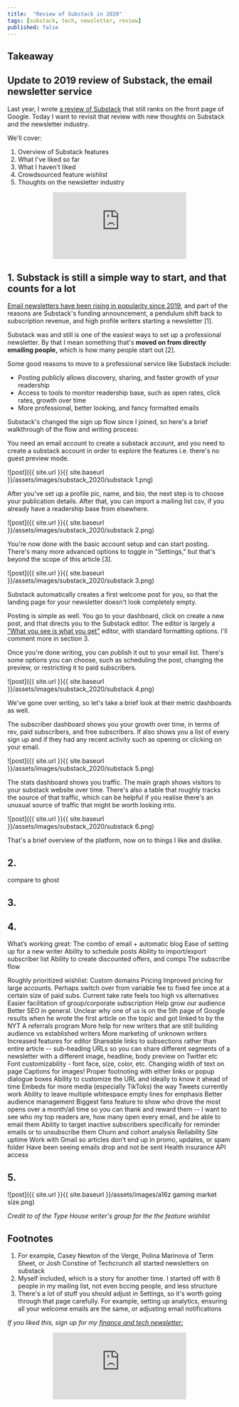 ```yaml
---
title:  "Review of Substack in 2020"  
tags: [substack, tech, newsletter, review]
published: false
---
```


## Takeaway

<style>
      .iframe-container {
        overflow: hidden;        
        padding-top: 50%; <!-- Calculated from the aspect ration of the content (in case of 16:9 it is 9/16= 0.5625) -->
        position: relative;
      }
      .iframe-container iframe { 
         border: 0;
         height: 100%; <!-- Finally, width and height are set to 100% so the iframe takes up 100% of the containers space. -->
         left: 0;
         position: absolute;
         top: 0;
         width: 100%;
         display: block;
         margin: 0 auto; <!-- center image -->
      }
      <!-- 4x3 Aspect Ratio -->
      .iframe-container-4x3 {
        padding-top: 75%;
      }
</style> 

## Update to 2019 review of Substack, the email newsletter service

Last year, I wrote [a review of Substack](https://www.leonlinsx.com/substack/ "substack") that still ranks on the front page of Google. Today I want to revisit that review with new thoughts on Substack and the newsletter industry.

We'll cover:

1. Overview of Substack features 
2. What I've liked so far
3. What I haven't liked
4. Crowdsourced feature wishlist
5. Thoughts on the newsletter industry

<div class="iframe-container-4x3">
  <p align="center"><iframe src="https://avoidboringpeople.substack.com/embed" frameborder="0" scrolling="no"> </iframe></p>
</div>

## 1. Substack is still a simple way to start, and that counts for a lot

[Email newsletters have been rising in popularity since 2019](https://avoidboringpeople.substack.com/p/theres-more-to-communities-than-facebook "Substack"), and part of the reasons are Substack's funding announcement, a pendulum shift back to subscription revenue, and high profile writers starting a newsletter \[1\].

Substack was and still is one of the easiest ways to set up a professional newsletter. By that I mean something that's **moved on from directly emailing people,** which is how many people start out \[2\].

Some good reasons to move to a professional service like Substack include:

- Posting publicly allows discovery, sharing, and faster growth of your readership
- Access to tools to monitor readership base, such as open rates, click rates, growth over time
- More professional, better looking, and fancy formatted emails

Substack's changed the sign up flow since I joined, so here's a brief walkthrough of the flow and writing process:

You need an email account to create a substack account, and you need to create a substack account in order to explore the features i.e. there's no guest preview mode.

![post]({{ site.url }}{{ site.baseurl }}/assets/images/substack_2020/substack 1.png)

After you've set up a profile pic, name, and bio, the next step is to choose your publication details. After that, you can import a mailing list csv, if you already have a readership base from elsewhere.

![post]({{ site.url }}{{ site.baseurl }}/assets/images/substack_2020/substack 2.png)

You're now done with the basic account setup and can start posting. There's many more advanced options to toggle in "Settings," but that's beyond the scope of this article \[3\].

![post]({{ site.url }}{{ site.baseurl }}/assets/images/substack_2020/substack 3.png)

Substack automatically creates a first welcome post for you, so that the landing page for your newsletter doesn't look completely empty.

Posting is simple as well. You go to your dashboard, click on create a new post, and that directs you to the Substack editor. The editor is largely a ["What you see is what you get"](https://en.wikipedia.org/wiki/WYSIWYG "wiki") editor, with standard formatting options. I'll comment more in section 3.

Once you're done writing, you can publish it out to your email list. There's some options you can choose, such as scheduling the post, changing the preview, or restricting it to paid subscribers. 

![post]({{ site.url }}{{ site.baseurl }}/assets/images/substack_2020/substack 4.png)

We've gone over writing, so let's take a brief look at their metric dashboards as well.

The subscriber dashboard shows you your growth over time, in terms of rev, paid subscribers, and free subscribers. If also shows you a list of every sign up and if they had any recent activity such as opening or clicking on your email.

![post]({{ site.url }}{{ site.baseurl }}/assets/images/substack_2020/substack 5.png)

The stats dashboard shows you traffic. The main graph shows visitors to your substack website over time. There's also a table that roughly tracks the source of that traffic, which can be helpful if you realise there's an unusual source of traffic that might be worth looking into.

![post]({{ site.url }}{{ site.baseurl }}/assets/images/substack_2020/substack 6.png)

That's a brief overview of the platform, now on to things I like and dislike.

## 2. 



compare to ghost


## 3. 

## 4. 

What’s working great:
The combo of email + automatic blog
Ease of setting up for a new writer
Ability to schedule posts
Ability to import/export subscriber list
Ability to create discounted offers, and comps
The subscribe flow

Roughly prioritized wishlist:
Custom domains
Pricing
Improved pricing for large accounts. Perhaps switch over from variable fee to fixed fee once at a certain size of paid subs. Current take rate feels too high vs alternatives
Easier facilitation of group/corporate subscription
Help grow our audience
Better SEO in general. Unclear why one of us is on the 5th page of Google results when he wrote the first article on the topic and got linked to by the NYT
A referrals program
More help for new writers that are still building audience vs established writers
More marketing of unknown writers
Increased features for editor
Shareable links to subsections rather than entire article -- sub-heading URLs so you can share different segments of a newsletter with a different image, headline, body preview on Twitter etc
Font customizability - font face, size, color, etc.
Changing width of text on page
Captions for images!
Proper footnoting with either links or popup dialogue boxes
Ability to customize the URL and ideally to know it ahead of time
Embeds for more media (especially TikToks) the way Tweets currently work
Ability to leave multiple whitespace empty lines for emphasis 
Better audience management 
Biggest fans feature to show who drove the most opens over a month/all time so you can thank and reward them --  I want to see who my top readers are, how many open every email, and be able to email them
Ability to target inactive subscribers specifically for reminder emails or to unsubscribe them
Churn and cohort analysis
Reliability
Site uptime
Work with Gmail so articles don’t end up in promo, updates, or spam folder
Have been seeing emails drop and not be sent
Health insurance
API access


## 5.

![post]({{ site.url }}{{ site.baseurl }}/assets/images/a16z gaming market size.png)

*Credit to of the Type House writer's group for the the feature wishlist*

## Footnotes

1. For example, Casey Newton of the Verge, Polina Marinova of Term Sheet, or Josh Constine of Techcrunch all started newsletters on substack
2. Myself included, which is a story for another time. I started off with 8 people in my mailing list, not even bccing people, and less structure
3. There's a lot of stuff you should adjust in Settings, so it's worth going through that page carefully. For example, setting up analytics, ensuring all your welcome emails are the same, or adjusting email notifications

*If you liked this, sign up for my [finance and tech newsletter:](https://avoidboringpeople.substack.com/ "ABP")*

<div class="iframe-container-4x3">
  <p align="center"><iframe src="https://avoidboringpeople.substack.com/embed" frameborder="0" scrolling="no"> </iframe></p>
</div>

